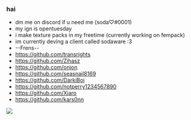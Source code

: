 ### hai
- dm me on discord if u need me (soda♡#0001)
- my ign is opentuesday
- i make texture packs in my freetime (currently working on fempack)
- im currently deving a client called sodaware :3 
- --Frens--
- https://github.com/transrights
- https://github.com/Zihasz
- https://github.com/onion
- https://github.com/seasnail8169
- https://github.com/DarkiBoi
- https://github.com/notperry1234567890
- https://github.com/Xiaro
- https://github.com/kars0nn

![](https://komarev.com/ghpvc/?username=cs0daa&label=profile+views)
